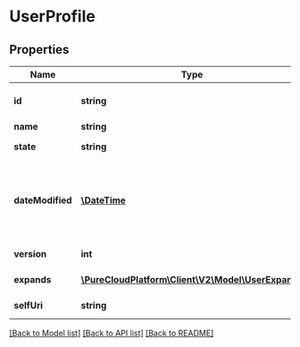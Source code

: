 # UserProfile

## Properties
Name | Type | Description | Notes
------------ | ------------- | ------------- | -------------
**id** | **string** | The globally unique identifier for the object. | [optional] 
**name** | **string** |  | [optional] 
**state** | **string** | The state of the user resource | [optional] 
**dateModified** | [**\DateTime**](\DateTime.md) | Datetime of the last modification. Date time is represented as an ISO-8601 string. For example: yyyy-MM-ddTHH:mm:ss.SSSZ | [optional] 
**version** | **int** | The version of the group resource | 
**expands** | [**\PureCloudPlatform\Client\V2\Model\UserExpands**](UserExpands.md) | User information expansions | [optional] 
**selfUri** | **string** | The URI for this object | [optional] 

[[Back to Model list]](../README.md#documentation-for-models) [[Back to API list]](../README.md#documentation-for-api-endpoints) [[Back to README]](../README.md)


